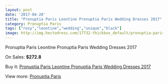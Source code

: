 ```yaml
---
layout: post
date: '2017-04-20'
title: "Pronuptia Paris Leontine Pronuptia Paris Wedding Dresses 2017"
category: Pronuptia Paris
tags: ["rosy","leontine","wedding","unique","black"]
image: http://img.hectodress.com/17732-thickbox_default/pronuptia-paris-leontine-pronuptia-paris-wedding-dresses-2013.jpg
---
```

Pronuptia Paris Leontine Pronuptia Paris Wedding Dresses 2017

On Sales: **$272.8**
<a href="https://www.hectodress.com/pronuptia-paris/8310-pronuptia-paris-leontine-pronuptia-paris-wedding-dresses-2013.html"><amp-img layout="responsive" width="600" height="600" src="//img.hectodress.com/17732-thickbox_default/pronuptia-paris-leontine-pronuptia-paris-wedding-dresses-2013.jpg" alt="Pronuptia Paris Leontine Pronuptia Paris Wedding Dresses 2017 0" /></a>

Buy it: [Pronuptia Paris Leontine Pronuptia Paris Wedding Dresses 2017](https://www.hectodress.com/pronuptia-paris/8310-pronuptia-paris-leontine-pronuptia-paris-wedding-dresses-2013.html "Pronuptia Paris Leontine Pronuptia Paris Wedding Dresses 2017")

View more: [Pronuptia Paris](https://www.hectodress.com/140-pronuptia-paris "Pronuptia Paris")